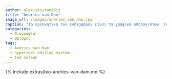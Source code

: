 ```yaml
---
author: alexistsiranidis
title: "Andries van Dam"
image_url: /images/andries_van_dam.jpg
caption: "Το ερευνητικό του ενδιαφέρον είναι τα γραφικά υπολογιστών, τα συστήματα υπερπολυμέσων και η ανάπτυξη εκπαιδευτικών προγραμμάτων."
categories:
  - Βιογραφία 
  - Ορισμός 
tags:
  - Andries van Dam 
  - hypertext editing system
  - ted nelson
---
```


{% include extras/bio-andries-van-dam.md %}
